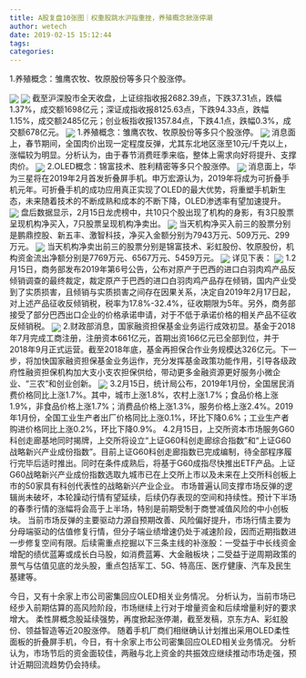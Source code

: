 ```yaml
---
title: A股复盘10张图｜权重股跳水沪指重挫，养殖概念掀涨停潮
author: wetech
date: 2019-02-15 15:12:44
tags: 
categories: 
---
```

1.养殖概念：雏鹰农牧、牧原股份等多只个股涨停。
<!-- more -->
<img align="center" border="0" src="https://imgcdn.yicai.com/uppics/images/2019/02/5034c8e04435b2c42ea09d8b19ebd7fa.jpg" />
<img align="center" border="0" src="https://imgcdn.yicai.com/uppics/images/2019/02/9c4249dd968e41d0055bdf7431459867.jpg" />
截至沪深股市全天收盘，上证综指收报2682.39点，下跌37.31点，跌幅1.37%，成交额1698亿元；深证成指收报8125.63点，下跌94.33点，跌幅1.15%，成交额2485亿元；创业板指收报1357.84点，下跌4.1点，跌幅0.3%，成交额678亿元。
<img align="center" border="0" src="https://imgcdn.yicai.com/uppics/images/2019/02/2e67697189da32978231e187d7cd64de.jpg" />
1.养殖概念：雏鹰农牧、牧原股份等多只个股涨停。
<img align="center" border="0" src="https://imgcdn.yicai.com/uppics/images/2019/02/8f427d253e3cda2c2734ba1795a0fa9c.jpg" />
消息面上，春节期间，全国肉价出现一定程度反弹，尤其东北地区涨至10元/千克以上，涨幅较为明显。分析认为，由于春节消费旺季来临，整体上需求向好将提升、支撑肉价。
<img align="center" border="0" src="https://imgcdn.yicai.com/uppics/images/2019/02/43134fca5738751c1827dad15bfc7eed.jpg" />
2.OLED概念：锦富技术、胜利精密等多只个股涨停。
<img align="center" border="0" src="https://imgcdn.yicai.com/uppics/images/2019/02/bd81ce0b35de36ae105a0a46d90368e4.jpg" />
消息面上，华为三星将在2019年2月首发折叠屏手机。申万宏源认为，2019年将成为可折叠手机元年。可折叠手机的成功应用真正实现了OLED的最大优势，将重塑手机新生态，未来随着技术的不断成熟和成本的不断下降，OLED渗透率有望加速提升。
<img align="center" border="0" src="https://imgcdn.yicai.com/uppics/images/2019/02/6c116e9b5b53a91eb8544ffe1587a70d.jpg" />
盘后数据显示，2月15日龙虎榜中，共10只个股出现了机构的身影，有3只股票呈现机构净买入，7只股票呈现机构净卖出。
<img align="center" border="0" src="https://imgcdn.yicai.com/uppics/images/2019/02/f7f2a73e9fa07c77fe276e39d14673fd.jpg" />
当天机构净买入前三的股票分别是鹏鼎控股、新五丰、激智科技，净买入金额分别为7943万元、509万元、299万元。
<img align="center" border="0" src="https://imgcdn.yicai.com/uppics/images/2019/02/0c46f9ef72036ed54ef6359f9233fabd.jpg" />
当天机构净卖出前三的股票分别是锦富技术、彩虹股份、牧原股份，机构资金流出净额分别是7769万元、6567万元、5459万元。
<img align="center" border="0" src="https://imgcdn.yicai.com/uppics/images/2019/02/6e8c9aacfebdf77419936eff1d4ad7ea.jpg" />
详见下表：
<img align="center" border="0" src="https://imgcdn.yicai.com/uppics/images/2019/02/faebed5b7e91423778c6e190d76cacae.jpg" />
1.2月15日，商务部发布2019年第6号公告，公布对原产于巴西的进口白羽肉鸡产品反倾销调查的最终裁定，裁定原产于巴西的进口白羽肉鸡产品存在倾销，国内产业受到了实质损害，且倾销与实质损害之间存在因果关系，决定自2019年2月17日起，对上述产品征收反倾销税，税率为17.8%-32.4%，征收期限为5年。另外，商务部接受了部分巴西出口企业的价格承诺申请，对于不低于承诺价格的相关产品不征收反倾销税。
<img align="center" border="0" src="https://imgcdn.yicai.com/uppics/images/2019/02/922bf60ba088a2a402432193f8e4e8b9.jpg" />
2.财政部消息，国家融资担保基金业务运行成效初显。基金于2018年7月完成工商注册，注册资本661亿元，首期出资166亿元已全部到位，并于2018年9月正式运营。截至2018年底，基金再担保合作业务规模达326亿元。下一步，将加快国家融资担保基金业务运作，充分发挥基金政策功能作用，引导各级政府性融资担保机构加大支小支农担保供给，带动更多金融资源更好服务小微企业、“三农”和创业创新。
<img align="center" border="0" src="https://imgcdn.yicai.com/uppics/images/2019/02/be1ba1fa92a92791702ad5317c2b76a9.jpg" />
3.2月15日，统计局公布，2019年1月份，全国居民消费价格同比上涨1.7%。其中，城市上涨1.8%，农村上涨1.7%；食品价格上涨1.9%，非食品价格上涨1.7%；消费品价格上涨1.3%，服务价格上涨2.4%。2019年1月份，全国工业生产者出厂价格同比上涨0.1%，环比下降0.6%；工业生产者购进价格同比上涨0.2%，环比下降0.9%。
4.2月15日，上交所资本市场服务G60科创走廊基地同时揭牌，上交所将设立“上证G60科创走廊综合指数”和“上证G60战略新兴产业成份指数”。目前上证G60科创走廊指数已完成编制，待全部程序履行完毕后适时推出。同时在条件成熟后，将基于G60成指尽快推出ETF产品。上证G60战略新兴产业成份指数选取九城市已在上交所上市以及未来在上交所科创板上市的50家具有科创代表性的战略新兴产业企业。
市场普遍认同支撑市场反弹的逻辑尚未破坏，本轮躁动行情有望延续，后续仍存表现的空间和持续性。预计下半场的春季行情的涨幅将会高于上半场，特别是前期受制于商誉减值风险的中小创板块。
当前市场反弹的主要驱动力源自预期改善、风险偏好提升，市场行情主要为分母端驱动的估值修复行情，但分子端业绩增速仍处于减速阶段，因而近期指数进一步修复空间有限。后续需重点挖掘以下三条主线的补涨股：一受益于中长线资金增配的绩优蓝筹或成长白马股，如消费蓝筹、大金融板块；二受益于逆周期政策的景气与估值见底的龙头股，重点包括军工、5G、特高压、医疗健康、汽车及民生基建等。
 
 
今日，又有十余家上市公司密集回应OLED相关业务情况。
分析认为，当前市场已经步入前期估算的高风险阶段，市场继续上行对于增量资金和后续增量利好的要求增大。
柔性屏概念股延续强势，再度掀起涨停潮，截至发稿，京东方A、彩虹股份、领益智造等近20股涨停。
随着手机厂商们相继确认计划推出采用OLED柔性面板的折叠屏手机，今日，有十余家上市公司密集回应OLED相关业务情况。
分析认为，市场节后的资金面较佳，两融与北上资金的共振效应继续推动市场走强，预计近期回流趋势仍会持续。
